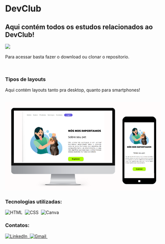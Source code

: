 # DevClub

<h2> Aqui contém todos os estudos relacionados ao DevClub! </h2>

<img width="100px" src="https://d2y5h3osumboay.cloudfront.net/wkosx0hm5abaunxn4jqzx217y5eu" />

<br/>
<p>Para acessar basta fazer o download ou clonar o repositorio.</p>
<br/>

<h3> Tipos de layouts </h3>
<p>Aqui contém layouts tanto pra desktop, quanto para smartphones!</p>
<br/>
<img width="600px" src="https://github.com/chrystophermedeiros/DevClub/blob/main/Modulo3-5/IMG/Telas.png?raw=true" />
<br/>
<h3> Tecnologias utilizadas:</h3>

![HTML](https://img.shields.io/badge/HTML5-E34F26?style=for-the-badge&logo=html5&logoColor=white)&nbsp;
![CSS](https://img.shields.io/badge/CSS3-1572B6?style=for-the-badge&logo=css3&logoColor=white)&nbsp;
![Canva](https://img.shields.io/badge/Canva-%2300C4CC.svg?&style=for-the-badge&logo=Canva&logoColor=white)&nbsp;


<h3> Contatos: </h3>

<a href="https://www.linkedin.com/in/chrystopher-medeiros/" target="_blank">![LinkedIn](https://img.shields.io/badge/LinkedIn-0077B5?style=for-the-badge&logo=linkedin&logoColor=white)&nbsp; </a>
<a href="mailto:chrystopher312@gmail.com" target="_blank" rel="noreferrer">![Gmail](https://img.shields.io/badge/Gmail-D14836?style=for-the-badge&logo=gmail&logoColor=white)&nbsp;</a>









